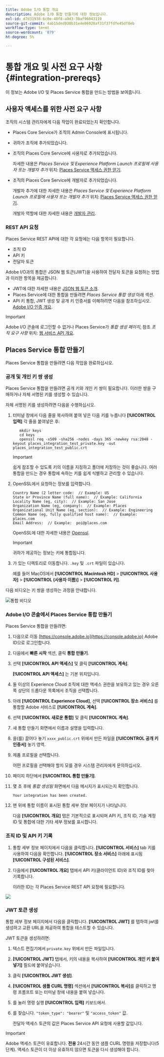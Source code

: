 ```yaml
---
title: Adobe I/O 통합 개요
description: Adobe I/O 통합 만들기에 대한 정보입니다.
exl-id: d7d31938-6c0e-40f8-a9d3-30af96043119
source-git-commit: 4ab15ded930b31e4e06920af31f37fdfe45df8eb
workflow-type: tm+mt
source-wordcount: '879'
ht-degree: 5%

---
```


# 통합 개요 및 사전 요구 사항 {#integration-prereqs}

이 정보는 Adobe I/O 및 Places Service 통합을 만드는 방법을 보여줍니다.

## 사용자 액세스를 위한 사전 요구 사항

조직의 시스템 관리자에게 다음 작업이 완료되었는지 확인합니다.

* Places Core Service가 조직의 Admin Console에 표시됩니다.
* 귀하가 조직에 추가되었습니다.
* 조직의 Places Core Service에 사용자로 추가되었습니다.

   자세한 내용은 *Places Service 및 Experience Platform Launch 프로필에 사용자 또는 개발자 추가* 위치: [Places Service 액세스 권한 얻기](/help/places-gain-access.md).

* 조직의 Places Core Service에 개발자로 추가되었습니다.

   개발자 추가에 대한 자세한 내용은 *Places Service 및 Experience Platform Launch 프로필에 사용자 또는 개발자 추가* 위치: [Places Service 액세스 권한 얻기](/help/places-gain-access.md).

   개발자 역할에 대한 자세한 내용은 [개발자 관리](https://helpx.adobe.com/jp/enterprise/using/manage-developers.html).

### REST API 요청

Places Service REST API에 대한 각 요청에는 다음 항목이 필요합니다.

* 조직 ID
* API 키
* 전달자 토큰

Adobe I/O과의 통합은 JSON 웹 토큰(JWT)을 사용하여 전달자 토큰을 요청하는 방법과 이러한 항목을 제공합니다.

* JWT에 대한 자세한 내용은 [JSON 웹 토큰 소개](https://jwt.io/introduction/).
* Places Service에 대한 통합을 만들려면 *Places Service 통합 생성* 아래 섹션.
* API 키 통합, JWT 생성 및 공개 키 인증서를 이해하려면 다음을 참조하십시오. [Adobe I/O 인증 개요](https://www.adobe.io/apis/cloudplatform/console/authentication/gettingstarted.html).

>[!IMPORTANT]
>
>Adobe I/O 콘솔에 로그인할 수 없거나 Places Service가 *통합 생성 페이지*, 참조 *조직 요구 사항* 위치: [웹 서비스 API 개요](/help/web-service-api/places-web-services.md).

## Places Service 통합 만들기

Places Service 통합을 만들려면 다음 작업을 완료하십시오.

### 공개 및 개인 키 쌍 생성

Places Service 통합을 만들려면 공개 키와 개인 키 쌍이 필요합니다. 이러한 쌍을 구매하거나 자체 서명된 키를 생성할 수 있습니다.

자체 서명된 키를 생성하려면 다음을 수행하십시오.

1. 터미널 창에서 다음 줄을 복사하여 붙여 넣은 다음 키를 누릅니다 **[!UICONTROL 입력]** 각 줄을 붙여넣은 후:

   ```text
      mkdir keys
      cd keys
      openssl req -x509 -sha256 -nodes -days 365 -newkey rsa:2048 -keyout places_integration_test_private.key -out    places_integration_test_public.crt
   ```

   >[!IMPORTANT]
   >
   >쉽게 참조할 수 있도록 키의 이름을 지정하고 폴더에 저장하는 것이 좋습니다. 여러 통합을 만드는 경우 통합에 속하는 키를 쉽게 식별하고 관리할 수 있습니다.

1. OpenSSL에서 요청하는 정보를 입력합니다.

   ```text
   Country Name (2 letter code:  // Example: US
   State or Province Name (full name):  // Example: California
   Locality Name (eg, city):  // Example: San Jose
   Organization Name (eg, company):  // Example: Places
   Organizational Unit Name (eg, section):  // Example: Engineering
   Common Name (eg, fully qualified host name):  // Example: places.com
   Email Address:  // Example:  poi@places.com
   ```

   OpenSSL에 대한 자세한 내용은 [Openssl](https://www.openssl.org/).

   >[!IMPORTANT]
   >
   >귀하가 제공하는 정보는 키에 통합됩니다.

1. 가 있는 디렉토리로 이동합니다. `.key` 및 `.crt` 파일이 있습니다.

   예를 들어 MacOS에서 **[!UICONTROL Macintosh HD]** > **[!UICONTROL 사용자]** > **[!UICONTROL (사용자 이름)]** > **[!UICONTROL 키]**.

다음 비디오는 키 쌍을 생성하는 과정을 안내합니다.

![통합 비디오](/help/assets/places_integration_video.gif)

### Adobe I/O 콘솔에서 Places Service 통합 만들기

Places Service 통합을 만들려면:

1. 다음으로 이동 [https://console.adobe.io](https://console.adobe.io) Adobe ID으로 로그인합니다.
1. 다음에서 **빠른 시작** 섹션, 클릭 **통합 만들기**.
1. 선택 **[!UICONTROL API 액세스]** 및 클릭 **[!UICONTROL 계속]**.

   **[!UICONTROL API 액세스]** 는 기본 위치입니다.

1. 둘 이상의 Experience Cloud 조직에 대한 액세스 권한을 보유하고 있는 경우 오른쪽 상단의 드롭다운 목록에서 조직을 선택합니다.
1. 아래 **[!UICONTROL Experience Cloud]**, 선택 **[!UICONTROL 장소 서비스]** 를 통합할 Adobe 서비스로 **[!UICONTROL 계속]**.
1. 선택 **[!UICONTROL 새로운 통합]** 및 클릭 **[!UICONTROL 계속]**.
1. 새 통합 만들기 화면에서 이름과 설명을 입력합니다.
1. 을(를) 끌어다 놓기 `xxxx_public.crt` 위에서 만든 파일을 **[!UICONTROL 공개 키 인증서]** 놓기 영역.
1. 제품 프로필을 선택합니다.

   어떤 프로필을 선택해야 할지 모를 경우 시스템 관리자에게 문의하십시오.
1. 페이지 하단에서 **[!UICONTROL 통합 만들기]**.
1. 몇 초 후에 *통합 생성됨* 화면에서 다음 메시지가 표시되는지 확인합니다.

   `Your integration has been created.`

1. 맨 위에 통합 이름이 표시된 통합 세부 정보 페이지가 나타납니다.

   다음 **[!UICONTROL 개요]** 탭은 기본적으로 표시되며 API 키, 조직 ID, 기술 계정 ID 및 통합에 대한 기타 세부 정보를 표시합니다.

### 조직 ID 및 API 키 기록

1. 통합 세부 정보 페이지에서 다음을 클릭합니다. **[!UICONTROL 서비스]** tab 키를 사용하여 다음을 확인합니다. **[!UICONTROL 장소 서비스]** 아래에 표시됨 **[!UICONTROL 구성된 서비스]**.
1. 다음에서 **[!UICONTROL 개요]** 탭에서 API 키(클라이언트 ID)와 조직 ID를 찾아 기록합니다.

   이러한 ID는 각 Places Service REST API 요청에 필요합니다.

![](/help/assets/places_orgid_api-key.png)

### JWT 토큰 생성

통합 세부 정보 페이지에서 다음을 클릭합니다. **[!UICONTROL JWT]** 를 탭하여 jwt를 생성하고 교환 URL을 제공하여 통합을 테스트할 수 있습니다.

JWT 토큰을 생성하려면:

1. 텍스트 편집기에서 `private.key` 위에서 만든 파일입니다.
1. **[!UICONTROL JWT]** 탭에서, 키의 내용을 복사하여 **[!UICONTROL 개인 키 붙여넣기]** 필드에 붙여넣습니다.
1. 클릭 **[!UICONTROL JWT 생성]**.
1. **[!UICONTROL 샘플 CURL 명령]** 섹션에서 **[!UICONTROL 복사]**&#x200B;를 클릭하고 명령 프롬프트 또는 터미널 창에 내용을 붙여 넣습니다.
1. 를 눌러 명령 실행 **[!UICONTROL 입력]** 키보드에서.
1. 를 찾습니다. `"token_type": "bearer"` 및 `"access_token"` 값.

   전달자 액세스 토큰의 값은 Places Service API 요청에 사용할 값입니다.

>[!IMPORTANT]
>
>Adobe 액세스 토큰이 유효합니다. **전용** 24시간 동안 샘플 CURL 명령을 저장합니다(5단계). 액세스 토큰이 더 이상 유효하지 않으면 토큰을 다시 생성해야 합니다.
